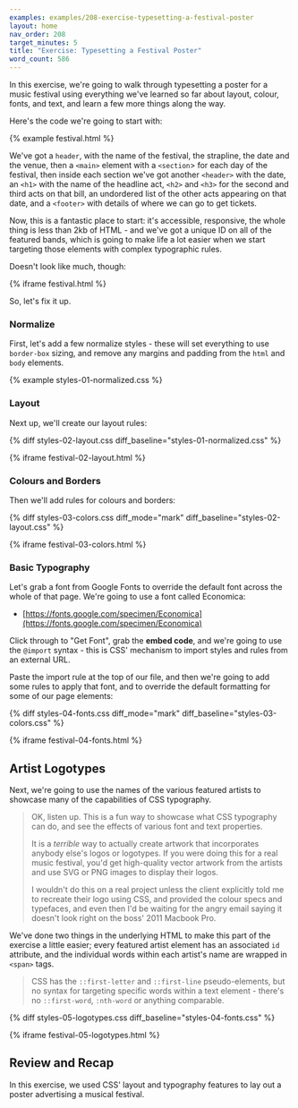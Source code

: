 ```yaml
---
examples: examples/208-exercise-typesetting-a-festival-poster
layout: home
nav_order: 208
target_minutes: 5
title: "Exercise: Typesetting a Festival Poster"
word_count: 586
---
```

In this exercise, we're going to walk through typesetting a poster for a music festival using everything we've learned so far about layout, colour, fonts, and text, and learn a few more things along the way.

Here's the code we're going to start with:

{% example festival.html %}

We've got a `header`, with the name of the festival, the strapline, the date and the venue, then a `<main>` element with a `<section`> for each day of the festival, then inside each section we've got another `<header>` with the date, an `<h1>` with the name of the headline act, `<h2>` and `<h3>` for the second and third acts on that bill, an undordered list of the other acts appearing on that date, and a `<footer>` with details of where we can go to get tickets.

Now, this is a fantastic place to start: it's accessible, responsive, the whole thing is less than 2kb of HTML - and we've got a unique ID on all of the featured bands, which is going to make life a lot easier when we start targeting those elements with complex typographic rules.

Doesn't look like much, though:

{% iframe festival.html %}

So, let's fix it up. 

### Normalize

First, let's add a few normalize styles - these will set everything to use `border-box` sizing, and remove any margins and padding from the `html` and `body` elements.

{% example styles-01-normalized.css %}

### Layout

Next up, we'll create our layout rules:

{% diff styles-02-layout.css diff_baseline="styles-01-normalized.css" %}

{% iframe festival-02-layout.html %}

### Colours and Borders

Then we'll add rules for colours and borders:

{% diff styles-03-colors.css diff_mode="mark" diff_baseline="styles-02-layout.css" %}

 {% iframe festival-03-colors.html %}

### Basic Typography

Let's grab a font from Google Fonts to override the default font across the whole of that page. We're going to use a font called Economica:

* [https://fonts.google.com/specimen/Economica](https://fonts.google.com/specimen/Economica)

Click through to "Get Font", grab the **embed code**, and we're going to use the `@import` syntax - this is CSS' mechanism to import styles and rules from an external URL.

Paste the import rule at the top of our file, and then we're going to add some rules to apply that font, and to override the default formatting for some of our page elements:

{% diff styles-04-fonts.css diff_mode="mark" diff_baseline="styles-03-colors.css" %}

{% iframe festival-04-fonts.html %}

## Artist Logotypes

Next, we're going to use the names of the various featured artists to showcase many of the capabilities of CSS typography.

> OK, listen up. This is a fun way to showcase what CSS typography can do, and see the effects of various font and text properties.
>
> It is a *terrible* way to actually create artwork that incorporates anybody else's logos or logotypes. If you were doing this for a real music festival, you'd get high-quality vector artwork from the artists and use SVG or PNG images to display their logos.
>
> I wouldn't do this on a real project unless the client explicitly told me to recreate their logo using CSS, and provided the colour specs and typefaces, and even then I'd be waiting for the angry email saying it doesn't look right on the boss' 2011 Macbook Pro.

We've done two things in the underlying HTML to make this part of the exercise a little easier; every featured artist element has an associated `id` attribute, and the individual words within each artist's name are wrapped in `<span>` tags.

> CSS has the `::first-letter` and `::first-line` pseudo-elements, but no syntax for targeting specific words within a text element - there's no `::first-word`, `:nth-word` or anything comparable.

{% diff styles-05-logotypes.css diff_baseline="styles-04-fonts.css" %}

{% iframe festival-05-logotypes.html %}

## Review and Recap

In this exercise, we used CSS' layout and typography features to lay out a poster advertising a musical festival.




















